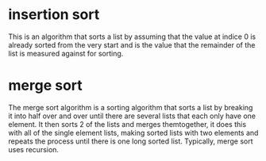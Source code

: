 # insertion sort

This is an algorithm that sorts a list by assuming that the value at indice 0 is already sorted from the very start and is the value that the remainder of the list is measured against for sorting. 

# merge sort

The merge sort algorithm is a sorting algorithm that sorts a list by breaking it into half over and over until there are several lists that each only have one element. It then sorts 2 of the lists and merges themtogether, it does this with all of the single element lists, making sorted lists with two elements and repeats the process until there is one long sorted list. Typically, merge sort uses recursion.